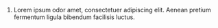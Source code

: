1. Lorem ipsum odor amet, consectetuer adipiscing elit. Aenean pretium fermentum ligula bibendum facilisis luctus.